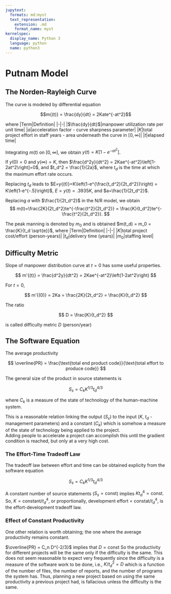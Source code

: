 ```yaml
---
jupytext:
  formats: md:myst
  text_representation:
    extension: .md
    format_name: myst
kernelspec:
  display_name: Python 3
  language: python
  name: python3
---
```


# Putnam Model
## The Norden-Rayleigh Curve
The curve is modeled by differential equation

$$m{(t)} = \frac{dy}{dt} = 2Kate^{-at^2}$$

<!-- ```{code-cell} ipython3
:tags: ["remove-input"]
import numpy as np
import pandas as pd
import matplotlib.pyplot as plt
df = pd.DataFrame()
df['t'] = np.arange(0,12+1)
df['dK(t)'] = [0, 12.9, 13.0, 23.0, 25.0, 25.0, 32.0, 36.7, 38.6, 39.3, 39.9, 40.5, 9.0]
df['K(t)'] = df['dK(t)'].cumsum()
fig, ax = plt.subplots(1, 1, figsize=(6, 2), dpi=100)
ax.scatter(df['t'], df['K(t)'])
ax.set_xlim(left=0)
ax.set_ylim(0, max(df['K(t)']))
ax.set_ylabel('$m(t)$')
ax.set_xlabel('$t$')
plt.show()
``` -->

where
|Term|Definition|
|-|-|
|$\frac{dy}{dt}$|manpower utilization rate per unit time|
|$a$|acceleration factor - curve sharpness parameter|
|$K$|total project effort in staff years - area underneath the curve in $\left[0,\infty\right]$|
|$t$|elapsed time|

Integrating $m{(t)}$ on $[0,\infty]$, we obtain $y{(t)} = K\left[1-e^{-at^2}\right]$.

If $y(0) = 0$ and $y(\infty) = K$, then $\frac{d^2y}{dt^2} = 2Kae^{-at^2}\left[1-2at^2\right]=0$, and $t_d^2 = \frac{1}{2a}$, where $t_d$ is the time at which the maximum effort rate occurs.

Replacing $t_d$ leads to $E=y{(t)}=K\left(1-e^{\frac{t_d^2}{2t_d^2}}\right) = K\left(1-e^{-.5}\right)$, $E=y(t)=.3935K$, and $a=\frac{1}{2t_d^2}$.

Replacing $a$ with $\frac{1}{2t_d^2}$ in the N/R model, we obtain 
$$
m(t)=\frac{2K}{2t_d^2}te^{-\frac{t^2}{2t_d^2}} = \frac{K}{t_d^2}te^{-\frac{t^2}{2t_d^2}}.
$$

The peak manning is denoted by $m_0$ and is obtained $m(t_d) = m_0 = \frac{K}{t_d \sqrt{e}}$, 
where
|Term|Definition|
|-|-|
|$K$|total project cost/effort (person-years)|
|$t_d$|delivery time (years)|
|$m_0$|staffing level|

## Difficulty Metric
Slope of manpower distribution curve at $t=0$ has some useful properties.

$$
m'{(t)} = \frac{d^2y}{dt^2} = 2Kae^{-at^2}\left(1-2at^2\right)
$$

For $t=0$, 

$$
m'{(0)} = 2Ka = \frac{2K}{2t_d^2} = \frac{K}{t_d^2}
$$

The ratio 

$$
D = \frac{K}{t_d^2}
$$

is called difficulty metric $D$ (person/year) 

## The Software Equation
The average productivity

$$
\overline{PR} = \frac{\text{total end product code}}{\text{total effort to produce code}}
$$

The general size of the product in source statements is

$$
S_s = C_k K^{1/3} t_d^{4/3}
$$

where $C_k$ is a measure of the state of technology of the human-machine system.

This is a reasonable relation linking the output ($S_s$) to the input ($K$, $t_d$ - management parameters) and a constant ($C_k$) which is somehow a measure of the state of technology being applied to the project. \
Adding people to accelerate a project can accomplish this until the gradient condition is reached, but only at a very high cost.

### The Effort-Time Tradeoff Law
The tradeoff law between effort and time can be obtained
explicity from the software equation

$$
S_s = C_k K^{1/3} t_d^{4/3}
$$

A constant number of source statements ($S_s = \text{const}$) implies $K t_d^4 = \text{const}$. \
So, $K = \text{constant}/t_d^4$, or proportionally, development effort = constat/$t_d^4$, is the effort-development tradeoff law.

### Effect of Constant Productivity
One other relation is worth obtaining; the one where the average productivity remains constant.

$\overline{PR} = C_n D^{-2/3}$ implies that $D = \text{const}$ 
So the productivity for different projects will be the same only if the difficulty is the same.
This does not seem reasonable to expect very frequently since the difficulty is a measure of the software work to be done, i.e., $K/t_d^2 = D$  which is a function of the number of files, the number of reports, and the number of programs the system has.
Thus, planning a new project based on using the same productivity a previous project had, is fallacious unless the difficulty is the same.